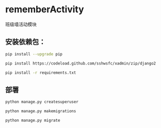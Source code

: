 # rememberActivity
班级墙活动模块

## 安装依赖包：

```sh
pip install --upgrade pip

pip install https://codeload.github.com/sshwsfc/xadmin/zip/django2

pip install -r requirements.txt
```



## 部署

```sh
python manage.py createsuperuser

python manage.py makemigrations

python manage.py migrate
```